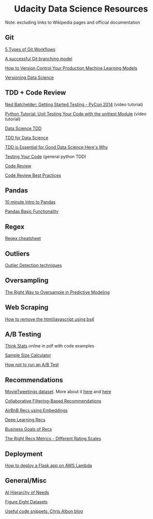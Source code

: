 <h1 id="Data-Science-Resources" align="center">Udacity Data Science Resources</h1>
Note: excluding links to Wikipedia pages and official documentation

## Git
[5 Types of Git Workflows](https://buddy.works/blog/5-types-of-git-workflows)

[A successful Git branching model](https://nvie.com/posts/a-successful-git-branching-model/)

[How to Version Control Your Production Machine Learning Models](https://blog.algorithmia.com/how-to-version-control-your-production-machine-learning-models/)

[Versioning Data Science](https://shuaiw.github.io/2017/07/30/versioning-data-science.html)


## TDD + Code Review
[Ned Batchelder: Getting Started Testing - PyCon 2014](https://www.youtube.com/watch?v=FxSsnHeWQBY) (video tutorial)

[Python Tutorial: Unit Testing Your Code with the unittest Module](https://www.youtube.com/watch?v=6tNS--WetLI) (video tutorial)

[Data Science TDD](https://www.linkedin.com/pulse/data-science-test-driven-development-sam-savage/)

[TDD for Data Science](http://engineering.pivotal.io/post/test-driven-development-for-data-science/)

[TDD is Essential for Good Data Science Here's Why](https://medium.com/@karijdempsey/test-driven-development-is-essential-for-good-data-science-heres-why-db7975a03a44)

[Testing Your Code](http://docs.python-guide.org/en/latest/writing/tests/) (general python TDD)

[Code Review](https://github.com/lyst/MakingLyst/tree/master/code-reviews)

[Code Review Best Practices](https://www.kevinlondon.com/2015/05/05/code-review-best-practices.html)

## Pandas 
[10 minute Intro to Pandas](https://pandas.pydata.org/pandas-docs/stable/10min.html)

[Pandas Basic Functionality](https://pandas.pydata.org/pandas-docs/stable/basics.html)

## Regex
[Regex cheatsheet](https://medium.com/factory-mind/regex-tutorial-a-simple-cheatsheet-by-examples-649dc1c3f285)

## Outliers
[Outlier Detection techniques](https://towardsdatascience.com/a-brief-overview-of-outlier-detection-techniques-1e0b2c19e561)

## Oversampling
[The Right Way to Oversample in Predictive Modeling](https://beckernick.github.io/oversampling-modeling/)

## Web Scraping
[How to remove the html/javascript using bs4](https://stackoverflow.com/questions/22799990/beatifulsoup4-get-text-still-has-javascript)

## A/B Testing
[Think Stats](https://greenteapress.com/wp/think-stats-2e/) online in pdf with code examples

[Sample Size Calculator](http://www.evanmiller.org/ab-testing/sample-size.html)

[How not to run an A/B Test](https://www.evanmiller.org/how-not-to-run-an-ab-test.html)

## Recommendations
[MovieTweetings dataset](https://github.com/sidooms/MovieTweetings). More about it [here](http://crowdrec2013.noahlab.com.hk/papers/crowdrec2013_Dooms.pdf) and [here](https://www.slideshare.net/simondooms/movie-tweetings-a-movie-rating-dataset-collected-from-twitter)

[Collaborative Filtering-Based Recommendations](https://blog.dominodatalab.com/recommender-systems-collaborative-filtering/)

[AirBnB Recs using Embeddings](https://medium.com/airbnb-engineering/listing-embeddings-for-similar-listing-recommendations-and-real-time-personalization-in-search-601172f7603e)

[Deep Learning Recs](https://ebaytech.berlin/deep-learning-for-recommender-systems-48c786a20e1a)

[Business Goals of Recs](https://gab41.lab41.org/recommender-systems-its-not-all-about-the-accuracy-562c7dceeaff)

[The Right Recs Metrics - Different Rating Scales](https://conversionxl.com/blog/survey-response-scales/)

## Deployment
[How to deploy a Flask app on AWS Lambda](https://blog.apcelent.com/deploy-flask-aws-lambda.html)

## General/Misc
[AI Hierarchy of Needs](https://hackernoon.com/the-ai-hierarchy-of-needs-18f111fcc007)

[Figure Eight Datasets](https://www.figure-eight.com/data-for-everyone/)

[Useful code snippets: Chris Albon blog](https://chrisalbon.com)
